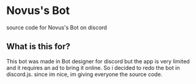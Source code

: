 # Novus's Bot
source code for Novus's Bot on discord

<h2><strong>What is this for?</strong></h2>
<p>This bot was made in Bot designer for discord but the app is very limited and it requires an ad to bring it online. So i decided to redo the bot in discord.js. since im nice, im giving everyone the source code.<br /></p>
